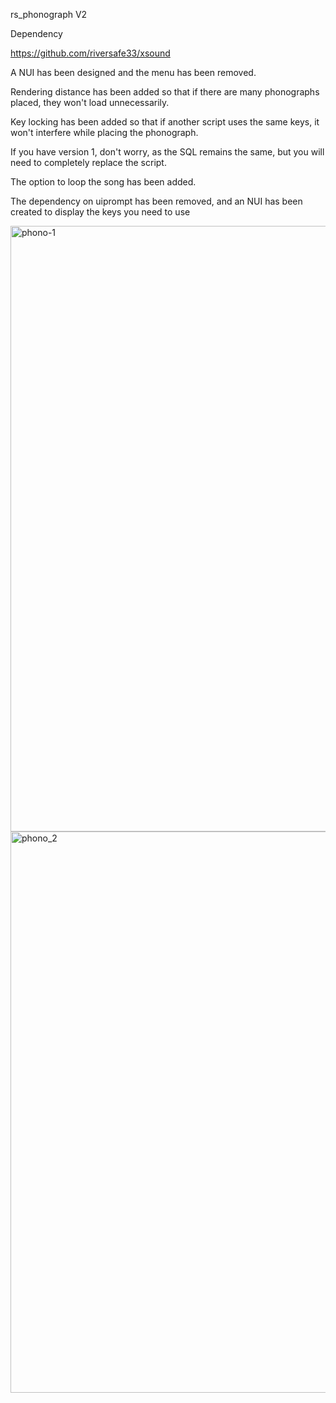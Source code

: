 rs_phonograph V2

Dependency

https://github.com/riversafe33/xsound

A NUI has been designed and the menu has been removed.

Rendering distance has been added so that if there are many phonographs placed, they won't load unnecessarily.

Key locking has been added so that if another script uses the same keys, it won't interfere while placing the phonograph.

If you have version 1, don't worry, as the SQL remains the same, but you will need to completely replace the script.

The option to loop the song has been added.

The dependency on uiprompt has been removed, and an NUI has been created to display the keys you need to use

<img width="1337" height="969" alt="phono-1" src="https://github.com/user-attachments/assets/4600dfb4-a73e-474c-b6b6-cd7785ae5edd" />

<img width="1368" height="898" alt="phono_2" src="https://github.com/user-attachments/assets/4e69db7f-6353-4f2e-a293-696650c0f4bb" />
